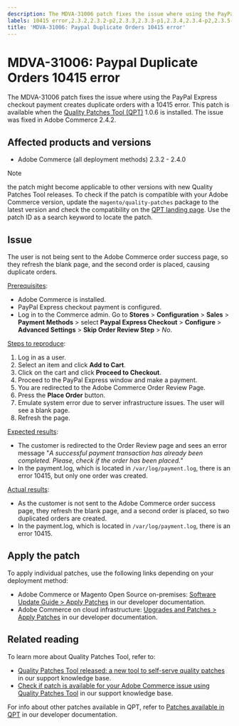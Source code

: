 ```yaml
---
description: The MDVA-31006 patch fixes the issue where using the PayPal Express checkout payment creates duplicate orders with a 10415 error. This patch is available when the [Quality Patches Tool (QPT)](https://support.magento.com/hc/en-us/articles/360047139492) 1.0.6 is installed. The issue was fixed in Adobe Commerce 2.4.2.
labels: 10415 error,2.3.2,2.3.2-p2,2.3.3,2.3.3-p1,2.3.4,2.3.4-p2,2.3.5-p1,2.3.5-p2,2.4.0,2.4.2,QPT 1.0.6,QPT patches,Magento Commerce,Magento Commerce Cloud,PayPal,duplicate,order,orders,support tools,Adobe Commerce,cloud infrastructure,on-premises
title: 'MDVA-31006: Paypal Duplicate Orders 10415 error'
---
```


# MDVA-31006: Paypal Duplicate Orders 10415 error

The MDVA-31006 patch fixes the issue where using the PayPal Express checkout payment creates duplicate orders with a 10415 error. This patch is available when the [Quality Patches Tool (QPT)](https://support.magento.com/hc/en-us/articles/360047139492) 1.0.6 is installed. The issue was fixed in Adobe Commerce 2.4.2.

## Affected products and versions

* Adobe Commerce (all deployment methods) 2.3.2 - 2.4.0

>[!NOTE]
>
>the patch might become applicable to other versions with new Quality Patches Tool releases. To check if the patch is compatible with your Adobe Commerce version, update the `magento/quality-patches` package to the latest version and check the compatibility on the [QPT landing page](https://devdocs.magento.com/quality-patches/tool.html#patch-grid). Use the patch ID as a search keyword to locate the patch.

## Issue

The user is not being sent to the Adobe Commerce order success page, so they refresh the blank page, and the second order is placed, causing duplicate orders.

<ins>Prerequisites</ins>:

* Adobe Commerce is installed.
* PayPal Express checkout payment is configured.
* Log in to the Commerce admin. Go to **Stores** > **Configuration** > **Sales** > **Payment Methods** > select **Paypal Express Checkout** > **Configure** > **Advanced Settings** > **Skip Order Review Step** > *No*.

<ins>Steps to reproduce</ins>:

1. Log in as a user.
1. Select an item and click **Add to Cart**.
1. Click on the cart and click **Proceed to Checkout**.
1. Proceed to the PayPal Express window and make a payment.
1. You are redirected to the Adobe Commerce Order Review Page.
1. Press the **Place Order** button.
1. Emulate system error due to server infrastructure issues. The user will see a blank page.
1. Refresh the page.

<ins>Expected results</ins>:

* The customer is redirected to the Order Review page and sees an error message "*A successful payment transaction has already been completed. Please, check if the order has been placed.*"
* In the payment.log, which is located in `/var/log/payment.log`, there is an error 10415, but only one order was created.

<ins>Actual results</ins>:

* As the customer is not sent to the Adobe Commerce order success page, they refresh the blank page, and a second order is placed, so two duplicated orders are created.
* In the payment.log, which is located in `/var/log/payment.log`, there is an error 10415.

## Apply the patch

To apply individual patches, use the following links depending on your deployment method:

* Adobe Commerce or Magento Open Source on-premises: [Software Update Guide > Apply Patches](https://devdocs.magento.com/guides/v2.4/comp-mgr/patching/mqp.html) in our developer documentation.
* Adobe Commerce on cloud infrastructure: [Upgrades and Patches > Apply Patches](https://devdocs.magento.com/cloud/project/project-patch.html) in our developer documentation.

## Related reading

To learn more about Quality Patches Tool, refer to:

* [Quality Patches Tool released: a new tool to self-serve quality patches](https://support.magento.com/hc/en-us/articles/360047139492) in our support knowledge base.
* [Check if patch is available for your Adobe Commerce issue using Quality Patches Tool](https://support.magento.com/hc/en-us/articles/360047125252) in our support knowledge base.

For info about other patches available in QPT, refer to [Patches available in QPT](https://devdocs.magento.com/quality-patches/tool.html#patch-grid) in our developer documentation.